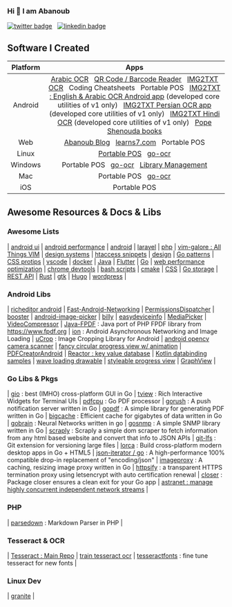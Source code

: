 ### Hi 👋 I am Abanoub

[![twitter badge](https://img.shields.io/badge/twitter-@_abanoub_hanna_-%231FA1F1?style=flat&logo=twitter&logoColor=white)](https://twitter.com/_abanoub_hanna_)
&nbsp;
[![linkedin badge](https://img.shields.io/badge/linkedin-abanoub_hanna-%230177B5?style=flat&logo=linkedin)](https://www.linkedin.com/in/abanoub-hanna)

## Software I Created

|Platform|Apps|
|:---:|:---:|
| Android | [Arabic OCR](https://appgallery.huawei.com/#/app/C102909069) &nbsp; [QR Code / Barcode Reader](https://github.com/abanoub-hanna/qr-scanner) &nbsp; [ IMG2TXT OCR](https://play.google.com/store/apps/details?id=com.softwarepharaoh.img2txt.latin) &nbsp; Coding Cheatsheets &nbsp; Portable POS &nbsp; [IMG2TXT : English & Arabic OCR Android app](https://play.google.com/store/apps/details?id=com.softwarepharaoh.img2txt) (developed core utilities of v1 only) &nbsp; [IMG2TXT Persian OCR app](https://play.google.com/store/apps/details?id=com.softwarepharaoh.img2txt.persian) (developed core utilities of v1 only) &nbsp; [IMG2TXT Hindi OCR](https://play.google.com/store/apps/details?id=com.softwarepharaoh.img2txt.hindi) (developed core utilities of v1 only) &nbsp; [Pope Shenouda books](https://play.google.com/store/apps/details?id=com.softwarepharaoh.popebooks) |
| Web | [Abanoub Blog](https://www.abanoubhanna.com) &nbsp; [learns7.com](https://learns7.com) &nbsp; Portable POS|
| Linux | [Portable POS](https://github.com/abanoub-hanna/gtk-pos) &nbsp; [go-ocr](https://github.com/abanoub-hanna/go-ocr) |
| Windows | Portable POS &nbsp; [go-ocr](https://github.com/abanoub-hanna/go-ocr) &nbsp; [Library Management](https://github.com/abanoub-hanna/libmgmt) |
| Mac | Portable POS &nbsp; [go-ocr](https://github.com/abanoub-hanna/go-ocr) |
| iOS | Portable POS |

## Awesome Resources & Docs & Libs

### Awesome Lists

|
[android ui](https://github.com/wasabeef/awesome-android-ui)
|
[android performance](https://github.com/Juude/awesome-android-performance)
|
[android](https://github.com/JStumpp/awesome-android)
|
[laravel](https://github.com/chiraggude/awesome-laravel)
|
[php](https://github.com/ziadoz/awesome-php)
|
[vim-galore : All Things VIM](https://github.com/mhinz/vim-galore)
|
[design systems](https://github.com/alexpate/awesome-design-systems)
|
[htaccess snippets](https://github.com/phanan/htaccess)
|
[design](https://github.com/gztchan/awesome-design)
|
[Go patterns](https://github.com/tmrts/go-patterns)
|
[CSS protips](https://github.com/AllThingsSmitty/css-protips)
|
[vscode](https://github.com/viatsko/awesome-vscode)
|
[docker](https://github.com/veggiemonk/awesome-docker)
|
[Java](https://github.com/akullpp/awesome-java)
|
[Flutter](https://github.com/Solido/awesome-flutter)
|
[Go](https://github.com/avelino/awesome-go)
|
[web performance optimization](https://github.com/davidsonfellipe/awesome-wpo)
|
[chrome devtools](https://github.com/ChromeDevTools/awesome-chrome-devtools)
|
[bash scripts](https://github.com/awesome-lists/awesome-bash)
|
[cmake](https://github.com/onqtam/awesome-cmake)
|
[CSS](https://github.com/awesome-css-group/awesome-css)
|
[Go storage](https://github.com/gostor/awesome-go-storage)
|
[REST API](https://github.com/marmelab/awesome-rest)
|
[Rust](https://github.com/rust-unofficial/awesome-rust)
|
[gtk](https://github.com/myfreeweb/awesome-gtk)
|
[Hugo](https://github.com/theNewDynamic/awesome-hugo)
|
[wordpress](https://github.com/miziomon/awesome-wordpress)
|

### Android Libs

|
[richeditor android](https://github.com/wasabeef/richeditor-android)
|
[Fast-Android-Networking](https://github.com/amitshekhariitbhu/Fast-Android-Networking)
|
[PermissionsDispatcher](https://github.com/permissions-dispatcher/PermissionsDispatcher)
|
[booster](https://github.com/didi/booster)
|
[android-image-picker](https://github.com/esafirm/android-image-picker)
|
[billy](https://github.com/premium-minds/billy)
|
[easydeviceinfo](https://github.com/nisrulz/easydeviceinfo)
|
[MediaPicker](https://github.com/alhazmy13/MediaPicker)
|
[VideoCompressor](https://github.com/fishwjy/VideoCompressor)
|
[Java-FPDF](https://github.com/nkiraly/Java-FPDF) : Java port of PHP FPDF library from https://www.fpdf.org
|
[ion](https://github.com/koush/ion) : Android Asynchronous Networking and Image Loading
|
[uCrop](https://github.com/Yalantis/uCrop) : Image Cropping Library for Android
|
[android opencv camera scanner](https://github.com/aashari/android-opencv-camera-scanner)
|
[fancy circular progress view w/ animation](https://github.com/zekapp/Android-ProgressViews)
|
[PDFCreatorAndroid](https://github.com/tejpratap46/PDFCreatorAndroid)
|
[Reactor : key value database](https://github.com/oky2abbas/reactor)
|
[Kotlin databinding samples](https://github.com/android/databinding-samples)
|
[wave loading drawable](https://github.com/race604/WaveLoading)
|
[styleable progress view](https://github.com/WhiteDG/ProgressView)
|
[GraphView](https://github.com/jjoe64/GraphView)
|

### Go Libs & Pkgs

|
[gio](https://github.com/gioui/gio) : best (IMHO) cross-platform GUI in Go
|
[tview](https://github.com/rivo/tview) : Rich Interactive Widgets for Terminal UIs
|
[pdfcpu](https://github.com/pdfcpu/pdfcpu) : Go PDF processor
|
[gorush](https://github.com/appleboy/gorush) : A push notification server written in Go
|
[gopdf](https://github.com/signintech/gopdf) : A simple library for generating PDF written in Go
|
[bigcache](https://github.com/allegro/bigcache) : Efficient cache for gigabytes of data written in Go
|
[gobrain](https://github.com/goml/gobrain) : Neural Networks written in go
|
[gosnmp](https://github.com/alouca/gosnmp) : A simple SNMP library written in Go
|
[scraply](https://github.com/alash3al/scraply) : Scraply a simple dom scraper to fetch information from any html based website and convert that info to JSON APIs
|
[git-lfs](https://github.com/git-lfs/git-lfs) : Git extension for versioning large files
|
[lorca](https://github.com/zserge/lorca) : Build cross-platform modern desktop apps in Go + HTML5
|
[json-iterator / go](https://github.com/json-iterator/go) : A high-performance 100% compatible drop-in replacement of "encoding/json"
|
[imageproxy](https://github.com/willnorris/imageproxy) : A caching, resizing image proxy written in Go
|
[httpsify](https://github.com/alash3al/httpsify) : a transparent HTTPS termination proxy using letsencrypt with auto certification renewal
|
[closer](https://github.com/xlab/closer) : Package closer ensures a clean exit for your Go app
|
[astranet : manage highly concurrent independent network streams](https://github.com/zenhotels/astranet)
|

### PHP

|
[parsedown](https://github.com/erusev/parsedown) : Markdown Parser in PHP
|

### Tesseract & OCR

|
[Tesseract : Main Repo](https://github.com/tesseract-ocr/tesseract)
|
[train tesseract ocr](https://github.com/abanoub-hanna/train-tesseract-ocr)
|
[tesseractfonts](https://github.com/dhivehi/tesseractfonts) : fine tune tesseract for new fonts
|

### Linux Dev

|
[granite](https://github.com/elementary/granite)
|
